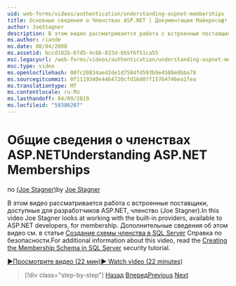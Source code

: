 ```yaml
---
uid: web-forms/videos/authentication/understanding-aspnet-memberships
title: Основные сведения о Членствах ASP.NET | Документация Майкрософт
author: JoeStagner
description: В этом видео рассматривается работа с встроенные поставщики, доступные для разработчиков ASP.NET, членство (Joe Stagner). Дополнительные сведения об этой...
ms.author: riande
ms.date: 08/04/2008
ms.assetid: bccd102b-67d5-4c66-833d-6b5f6f51ca55
msc.legacyurl: /web-forms/videos/authentication/understanding-aspnet-memberships
msc.type: video
ms.openlocfilehash: 007c20834aed2de1d7584fd593b9e4580e0bba78
ms.sourcegitcommit: 0f1119340e4464720cfd16d0ff15764746ea1fea
ms.translationtype: MT
ms.contentlocale: ru-RU
ms.lasthandoff: 04/09/2019
ms.locfileid: "59386207"
---
```

# <a name="understanding-aspnet-memberships"></a><span data-ttu-id="1061a-104">Общие сведения о членствах ASP.NET</span><span class="sxs-lookup"><span data-stu-id="1061a-104">Understanding ASP.NET Memberships</span></span>

<span data-ttu-id="1061a-105">по [(Joe Stagner)](https://github.com/JoeStagner)</span><span class="sxs-lookup"><span data-stu-id="1061a-105">by [Joe Stagner](https://github.com/JoeStagner)</span></span>

<span data-ttu-id="1061a-106">В этом видео рассматривается работа с встроенные поставщики, доступные для разработчиков ASP.NET, членство (Joe Stagner).</span><span class="sxs-lookup"><span data-stu-id="1061a-106">In this video Joe Stagner looks at working with the built-in providers, available to ASP.NET developers, for membership.</span></span> <span data-ttu-id="1061a-107">Дополнительные сведения об этом видео см. в статье [Создание схемы членства в SQL Server](../../overview/older-versions-security/membership/creating-the-membership-schema-in-sql-server-vb.md) Справка по безопасности.</span><span class="sxs-lookup"><span data-stu-id="1061a-107">For additional information about this video, read the [Creating the Membership Schema in SQL Server](../../overview/older-versions-security/membership/creating-the-membership-schema-in-sql-server-vb.md) security tutorial.</span></span>

[<span data-ttu-id="1061a-108">&#9654;Просмотрите видео (22 мин)</span><span class="sxs-lookup"><span data-stu-id="1061a-108">&#9654; Watch video (22 minutes)</span></span>](https://channel9.msdn.com/Blogs/ASP-NET-Site-Videos/understanding-aspnet-memberships)

> [!div class="step-by-step"]
> <span data-ttu-id="1061a-109">[Назад](use-custom-principal-objects.md)
> [Вперед](configuring-sql-to-work-with-membership-schemas.md)</span><span class="sxs-lookup"><span data-stu-id="1061a-109">[Previous](use-custom-principal-objects.md)
[Next](configuring-sql-to-work-with-membership-schemas.md)</span></span>
